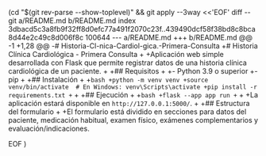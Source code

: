  (cd "$(git rev-parse --show-toplevel)" && git apply --3way <<'EOF' 
diff --git a/README.md b/README.md
index 3dbacd5c3a8fb9f32ff8d0efc77a491f2070c23f..439490dcf58f38bd8c8bca8d44e2c49c8d006f8c 100644
--- a/README.md
+++ b/README.md
@@ -1 +1,28 @@
-# Historia-Cl-nica-Cardiol-gica.-Primera-Consulta
+# Historia Clínica Cardiológica - Primera Consulta
+
+Aplicación web simple desarrollada con Flask que permite registrar datos de una historia clínica cardiológica de un paciente.
+
+## Requisitos
+
+- Python 3.9 o superior
+- pip
+
+## Instalación
+
+```bash
+python -m venv venv
+source venv/bin/activate  # En Windows: venv\Scripts\activate
+pip install -r requirements.txt
+```
+
+## Ejecución
+
+```bash
+flask --app app run
+```
+
+La aplicación estará disponible en `http://127.0.0.1:5000/`.
+
+## Estructura del formulario
+
+El formulario está dividido en secciones para datos del paciente, medicación habitual, examen físico, exámenes complementarios y evaluación/indicaciones.
 
EOF
)
